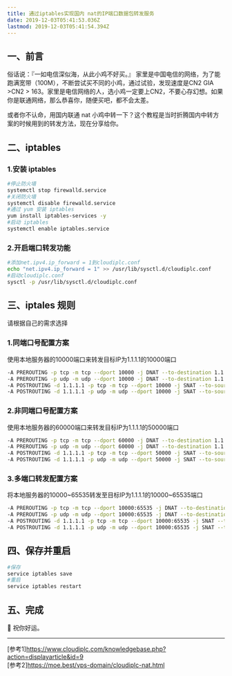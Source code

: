 ```yaml
---
title: 通过iptables实现国内 nat的IP端口数据包转发服务
date: 2019-12-03T05:41:53.036Z
lastmod: 2019-12-03T05:41:54.394Z
---
```


## 一、前言

俗话说：『一如电信深似海，从此小鸡不好买。』
家里是中国电信的网络，为了能跑满宽带（100M），不断尝试买不同的小鸡，通过试验，发现速度是CN2 GIA >CN2 > 163。家里是电信网络的人，选小鸡一定要上CN2，不要心存幻想。如果你是联通网络，那么恭喜你，随便买吧，都不会太差。

或者你不认命，用国内联通 nat 小鸡中转一下？这个教程是当时折腾国内中转方案的时候用到的转发方法，现在分享给你。

## 二、iptables
### 1.安装 iptables
```bash
#停止防火墙
systemctl stop firewalld.service
#关闭防火墙  
systemctl disable firewalld.service
#通过 yum 安装 iptables  
yum install iptables-services -y  
#启动 iptables
systemctl enable iptables.service  
```
### 2.开启端口转发功能

```bash
#添加net.ipv4.ip_forward = 1到cloudiplc.conf    
echo "net.ipv4.ip_forward = 1" >> /usr/lib/sysctl.d/cloudiplc.conf
#启动cloudiplc.conf
sysctl -p /usr/lib/sysctl.d/cloudiplc.conf
```
## 三、iptales 规则
请根据自己的需求选择
### 1.同端口号配置方案      
使用本地服务器的10000端口来转发目标IP为1.1.1.1的10000端口
```bash
-A PREROUTING -p tcp -m tcp --dport 10000 -j DNAT --to-destination 1.1.1.1
-A PREROUTING -p udp -m udp --dport 10000 -j DNAT --to-destination 1.1.1.1
-A POSTROUTING -d 1.1.1.1 -p tcp -m tcp --dport 10000 -j SNAT --to-source 本地服务器IP
-A POSTROUTING -d 1.1.1.1 -p udp -m udp --dport 10000 -j SNAT --to-source 本地服务器IP
```
### 2.非同端口号配置方案    
使用本地服务器的60000端口来转发目标IP为1.1.1.1的50000端口
```bash
-A PREROUTING -p tcp -m tcp --dport 60000 -j DNAT --to-destination 1.1.1.1:50000
-A PREROUTING -p udp -m udp --dport 60000 -j DNAT --to-destination 1.1.1.1:50000
-A POSTROUTING -d 1.1.1.1 -p tcp -m tcp --dport 50000 -j SNAT --to-source 本地服务器IP
-A POSTROUTING -d 1.1.1.1 -p udp -m udp --dport 50000 -j SNAT --to-source 本地服务器IP
```

### 3.多端口转发配置方案     
将本地服务器的10000~65535转发至目标IP为1.1.1.1的10000~65535端口
```bash
-A PREROUTING -p tcp -m tcp --dport 10000:65535 -j DNAT --to-destination 1.1.1.1
-A PREROUTING -p udp -m udp --dport 10000:65535 -j DNAT --to-destination 1.1.1.1
-A POSTROUTING -d 1.1.1.1 -p tcp -m tcp --dport 10000:65535 -j SNAT --to-source 本地服务器IP
-A POSTROUTING -d 1.1.1.1 -p udp -m udp --dport 10000:65535 -j SNAT --to-source 本地服务器IP
```
## 四、保存并重启

```bash
#保存
service iptables save
#重启
service iptables restart
```
## 五、完成 
​:tada:​ 祝你好运。

-----

[参考1]<https://www.cloudiplc.com/knowledgebase.php?action=displayarticle&id=9>   
[参考2]<https://moe.best/vps-domain/cloudiplc-nat.html>
